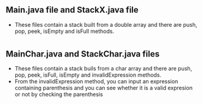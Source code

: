 ## Main.java file and StackX.java file
* These files contain a stack built from a double array and there are push, pop, peek, isEmpty and isFull methods.
#
## MainChar.java and StackChar.java files
* These files contain a stack buils from a char array and there are push, pop, peek, isFull, isEmpty and invalidExpression methods.
* From the invalidExpression method, you can input an expression containing parenthesis and you can see whether it is a valid expresion or not by checking the parenthesis 

